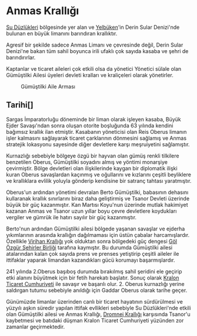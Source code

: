      

# Anmas Krallığı

[Su Düzlükleri](/tr/wiki/Su_D%C3%BCzl%C3%BCkleri) bölgesinde yer alan ve
[Yelbüken](/tr/wiki/Yelb%C3%BCken)\'in Derin Sular Denizi\'nde bulunan
en büyük limanını barındıran krallıktır.

Agresif bir şekilde sadece Anmas Limanı ve çevresinde değil, Derin Sular
Denizi\'ne bakan tüm sahil boyunca irili ufaklı çok sayıda kasaba ve
şehri de barındırırlar.

Kaptanlar ve ticaret aileleri çok etkili olsa da yönetici Yönetici
sülale olan Gümüştilki Ailesi üyeleri devleti kralları ve kraliçeleri
olarak yönetirler.

<figure>

<figcaption><a href="/tr/wiki/Dosya:Coat_of_arms-1.jpg"></a>
<p>Gümüştilki Aile Arması</p></figcaption>
</figure>

## Tarihi\[[](/tr/wiki/Anmas_Krall%C4%B1%C4%9F%C4%B1?veaction=edit&section=1)\]

Sargas İmparatorluğu döneminde bir liman olarak işleyen kasaba, Büyük Ejder Savaşı'ndan sonra
oluşan otorite boşluğunda 63 yılında kendini bağımsız krallık ilan
etmiştir. Kasabanın yöneticisi olan Reis Oberus limanın işler kalmasını
sağlayarak ticaret çarklarının dönmesini sağlamış ve Anmas stratejik
lokasyonu sayesinde diğer devletlere karşı meşruiyetini sağlamıştır.

Kurnazlığı sebebiyle bölgeye özgü bir hayvan olan gümüş renkli tilkilere
benzetilen Oberus, Gümüştilki soyadını almış ve yöntimi monarşiye
çevirmiştir. Bölge devletleri olan ilişkilerinde kaygan bir diplomatik
ilişki kuran Oberus savaşlardan kaçınmış ve oğullarını ve kızlarını
çeşitli beyliklere ve krallıklara evlilik yoluyla gönderip kendisine bir
satranç tahtası yaratmıştır.

Oberus'un ardından yönetimi devralan Berto Gümüştilki, babasının
dehasını kullaranak krallık sınırlarını biraz daha geliştirmiş ve Tsanor
Devleti üzerinde büyük bir güç kazanmıştır. Kan Martısı Koyu'nun
üzerinde mutlak hakimiyet kazanan Anmas ve Tsanor uzun yıllar boyu çevre
devletlere koydukları vergiler ve gümrük ile hatırı sayılır bir güç
kazanmıştır.

Berto'nun ardından Gümüştilki ailesi bölgede yaşanan savaşlar ve ejderha
yıkımlarının arasında krallığın dağılmaması için üstün çabalar
harcamışlardır. Özellikle [Virihan
Krallığı](/tr/wiki/Virihan_Krall%C4%B1%C4%9F%C4%B1) yok olduktan sonra
bölgedeki güç dengesi [Göl Özgür Şehirler
Birliği](/tr/wiki/G%C3%B6l_%C3%96zg%C3%BCr_%C5%9Eehirler_Birli%C4%9Fi)
tarafına kaymıştır. Bu durumda Gümüştilki ailesi atalarından kalan çok
sayıda prens ve prenses yetiştirip çeşitli aileler ile ittifaklar
yaparak limandan kazandıkları gücü korumayı başarmışlardır.

241 yılında 2.Oberus başıboş durumda bırakılmış sahil şeridini ele
geçirip etki alanını büyütmek için bir fetih harekatı başlatır. Sonuç
olarak [Kralon Ticaret Cumhuriyeti](/tr/wiki/Kralon_Ticaret_Cumhuriyeti)
ile savaşır ve başarılı olur. 2. Oberus kurnazlığı yerine saldırgan
tutumu sebebiyle anıldığı için Gaddar Oberus olarak tarihe geçer.

Günümüzde limanlar üzerinden canlı bir ticaret hayatının sürdürülmesi ve
yüzyılı aşkın süredir yapılan ittifak evllikleri sebebiyle Su
Düzlükleri'nde etkili olan Gümüştilki ailesi ve Anmas Krallığı, [Dromnej
Krallığı](/tr/wiki/Dromnej_Krall%C4%B1%C4%9F%C4%B1) karşısında Tsanor'u
kaybetmesi ve batıdaki düşman Kralon Ticaret Cumhuriyeti yüzünden zor
zamanlar geçirmektedir.


